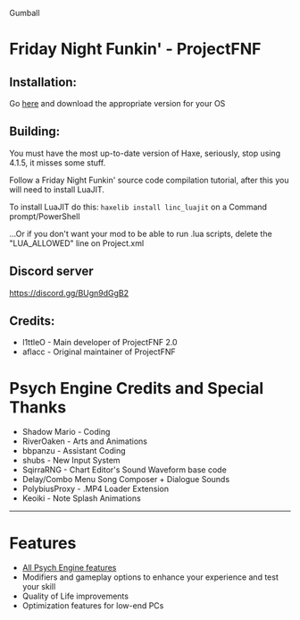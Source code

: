 Gumball

# Friday Night Funkin' - ProjectFNF

## Installation:

Go [here](https://github.com/l1ttleO/ProjectFNF/releases/latest) and download the appropriate version for your OS

## Building:
You must have the most up-to-date version of Haxe, seriously, stop using 4.1.5, it misses some stuff.

Follow a Friday Night Funkin' source code compilation tutorial, after this you will need to install LuaJIT.

To install LuaJIT do this: `haxelib install linc_luajit` on a Command prompt/PowerShell

...Or if you don't want your mod to be able to run .lua scripts, delete the "LUA_ALLOWED" line on Project.xml

## Discord server
https://discord.gg/BUgn9dGgB2

## Credits:
* l1ttleO - Main developer of ProjectFNF 2.0
* aflacc - Original maintainer of ProjectFNF

# Psych Engine Credits and Special Thanks
* Shadow Mario - Coding
* RiverOaken - Arts and Animations
* bbpanzu - Assistant Coding
* shubs - New Input System
* SqirraRNG - Chart Editor's Sound Waveform base code
* Delay/Combo Menu Song Composer + Dialogue Sounds
* PolybiusProxy - .MP4 Loader Extension
* Keoiki - Note Splash Animations
_____________________________________

# Features

* [All Psych Engine features](https://github.com/ShadowMario/FNF-PsychEngine/tree/0.5#features)
* Modifiers and gameplay options to enhance your experience and test your skill
* Quality of Life improvements
* Optimization features for low-end PCs

